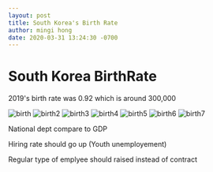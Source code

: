 ```yaml
---
layout: post
title: South Korea's Birth Rate
author: mingi hong
date: 2020-03-31 13:24:30 -0700
---
```


# South Korea BirthRate

2019's birth rate was 0.92 which is around 300,000

![birth](/minglab/assets/birth.jpg)
![birth2](/minglab/assets/birth2.jpg)
![birth3](/minglab/assets/birth3.jpg)
![birth4](/minglab/assets/birth4.jpg)
![birth5](/minglab/assets/birth5.jpg)
![birth6](/minglab/assets/birth6.jpg)
![birth7](/minglab/assets/birth7.jpg)

National dept compare to GDP

Hiring rate should go up (Youth unemployement)

Regular type of emplyee should raised instead of contract

